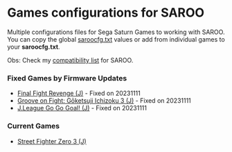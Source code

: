 # Games configurations for SAROO

Multiple configurations files for Sega Saturn Games to working with SAROO. You can copy the global [saroocfg.txt](./saroocfg.txt) values or add from individual games to your **saroocfg.txt**.

Obs: Check my [compatibility list](https://github.com/williamdsw/saroo-compatibility-list) for SAROO.

### Fixed Games by Firmware Updates

- [Final Fight Revenge (J)](./JP/T-1248G/README.md) - Fixed on 20231111
- [Groove on Fight: Gōketsuji Ichizoku 3 (J)](./JP/T-14411G/README.md) - Fixed on 20231111
- [J.League Go Go Goal! (J)](./JP/T-3602G/README.md) - Fixed on 20231111

### Current Games

- [Street Fighter Zero 3 (J)](./JP/T-1246G/README.md)
